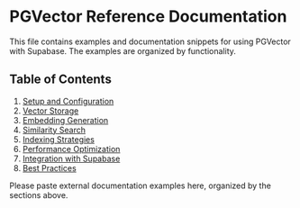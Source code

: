 
# PGVector Reference Documentation

This file contains examples and documentation snippets for using PGVector with Supabase. The examples are organized by functionality.

## Table of Contents

1. [Setup and Configuration](#setup-and-configuration)
2. [Vector Storage](#vector-storage)
3. [Embedding Generation](#embedding-generation)
4. [Similarity Search](#similarity-search)
5. [Indexing Strategies](#indexing-strategies)
6. [Performance Optimization](#performance-optimization)
7. [Integration with Supabase](#integration-with-supabase)
8. [Best Practices](#best-practices)

Please paste external documentation examples here, organized by the sections above.
